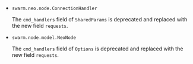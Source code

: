 * `swarm.neo.node.ConnectionHandler`

  The `cmd_handlers` field of `SharedParams` is deprecated and replaced with the
  new field `requests`.

* `swarm.node.model.NeoNode`

  The `cmd_handlers` field of `Options` is deprecated and replaced with the new
  field `requests`.

